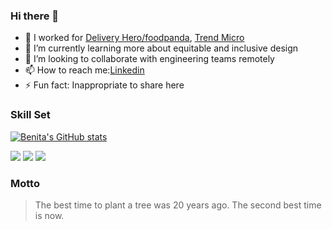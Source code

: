 ### Hi there 👋

<!--
**chipy1209/chipy1209** is a ✨ _special_ ✨ repository because its `README.md` (this file) appears on your GitHub profile.
-->

- 🔭 I worked for [Delivery Hero/foodpanda](https://www.deliveryhero.com/), [Trend Micro](https://www.trendmicro.com/en_us/business.html)
- 🌱 I’m currently learning more about equitable and inclusive design
- 👯 I’m looking to collaborate with engineering teams remotely
- 📫 How to reach me:[Linkedin](https://www.linkedin.com/in/benitahuang/)
- ⚡ Fun fact: Inappropriate to share here

### Skill Set 
[![Benita's GitHub stats](https://github-readme-stats.vercel.app/api?username=chipy1209)](https://github.com/chipy1209/github-readme-stats)

[![](https://img.shields.io/badge/-Html5-orange)]()   [![](https://img.shields.io/badge/-CSS3-blue)]() [![](https://img.shields.io/badge/-JavaScript-yellow)]() 

### Motto
> The best time to plant a tree was 20 years ago.
> The second best time is now.
